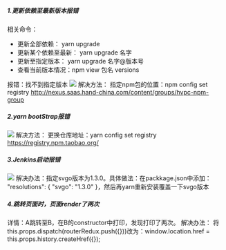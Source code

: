 ##### 1.更新依赖至最新版本报错
相关命令：
- 更新全部依赖： yarn upgrade
- 更新某个依赖至最新： yarn upgrade 名字
- 更新至指定版本： yarn upgrade 名字@版本号
- 查看当前版本情况：npm view 包名 versions

报错：找不到指定版本
![](https://ftp.bmp.ovh/imgs/2019/12/54eed69468a15bf9.png)
解决方法：
指定npm包的位置：npm config set registry http://nexus.saas.hand-china.com/content/groups/hvpc-npm-group


##### 2.yarn bootStrap报错
![](https://ftp.bmp.ovh/imgs/2019/12/128d7a5c32905e5e.jpg)
解决方法：
更换仓库地址：yarn config set registry https://registry.npm.taobao.org/


##### 3.Jenkins启动报错
![](https://ftp.bmp.ovh/imgs/2019/12/173e0f17fc5c8343.jpg)
解决办法：指定svgo版本为1.3.0。具体做法：在packkage.json中添加： "resolutions": { "svgo": "1.3.0" }，然后再yarn重新安装覆盖一下svgo版本

##### 4.跳转页面时，页面render了两次
详情：A跳转至B，在B的constructor中打印，发现打印了两次。
解决办法：
将this.props.dispatch(routerRedux.push({}))改为：window.location.href = this.props.history.createHref({});
